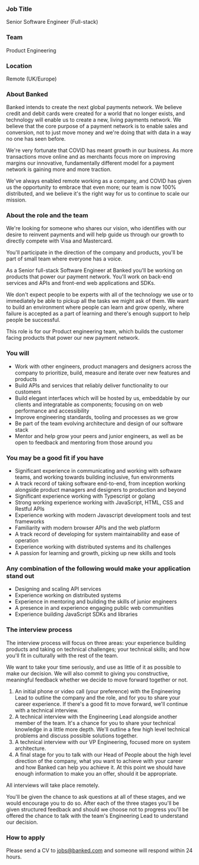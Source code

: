 ### Job Title

Senior Software Engineer (Full-stack)

### Team

Product Engineering

### Location

Remote (UK/Europe)

### About Banked

Banked intends to create the next global payments network. We believe credit and debit cards were created for a world that no longer exists, and technology will enable us to create a new, living payments network. We believe that the core purpose of a payment network is to enable sales and conversion, not to just move money and we're doing that with data in a way no one has seen before.

We're very fortunate that COVID has meant growth in our business. As more transactions move online and as merchants focus more on improving margins our innovative, fundamentally different model for a payment network is gaining more and more traction.

We've always enabled remote working as a company, and COVID has given us the opportunity to embrace that even more; our team is now 100% distributed, and we believe it's the right way for us to continue to scale our mission.

### About the role and the team

We're looking for someone who shares our vision, who identifies with our desire to reinvent payments and will help guide us through our growth to directly compete with Visa and Mastercard.

You'll participate in the direction of the company and products, you'll be part of small team where everyone has a voice.

As a Senior full-stack Software Engineer at Banked you'll be working on products that power our payment network. You'll work on back-end services and APIs and front-end web applications and SDKs.

We don't expect people to be experts with all of the technology we use or to immediately be able to pickup all the tasks we might ask of them. We want to build an environment where people can learn and grow openly, where failure is accepted as a part of learning and there's enough support to help people be successful.

This role is for our Product engineering team, which builds the customer facing products that power our new payment network.

### You will

- Work with other engineers, product managers and designers across the company to prioritize, build, measure and iterate over new features and products
- Build APIs and services that reliably deliver functionality to our customers
- Build elegant interfaces which will be hosted by us, embeddable by our clients and integratable as components; focusing on on web performance and accessibility
- Improve engineering standards, tooling and processes as we grow
- Be part of the team evolving architecture and design of our software stack
- Mentor and help grow your peers and junior engineers, as well as be open to feedback and mentoring from those around you

### You may be a good fit if you have

- Significant experience in communicating and working with software teams, and working towards building inclusive, fun environments
- A track record of taking software end-to-end, from inception working alongside product managers and designers to production and beyond
- Significant experience working with Typescript or golang
- Strong working experience working with JavaScript, HTML, CSS and Restful APIs
- Experience working with modern Javascript development tools and test frameworks
- Familiarity with modern browser APIs and the web platform
- A track record of developing for system maintainability and ease of operation
- Experience working with distributed systems and its challenges
- A passion for learning and growth, picking up new skills and tools


### Any combination of the following would make your application stand out

- Designing and scaling API services
- Experience working on distributed systems
- Experience in mentoring and building the skills of junior engineers
- A presence in and experience engaging public web communities
- Experience building JavaScript SDKs and libraries

### The interview process

The interview process will focus on three areas: your experience building products and taking on technical challenges; your technical skills; and how you'll fit in culturally with the rest of the team.

We want to take your time seriously, and use as little of it as possible to make our decision. We will also commit to giving you constructive, meaningful feedback whether we decide to move forward together or not.

1. An initial phone or video call (your preference) with the Engineering Lead to outline the company and the role, and for you to share your career experience. If there's a good fit to move forward, we'll continue with a technical interview.
2. A technical interview with the Engineering Lead alongside another member of the team. It's a chance for you to share your technical knowledge in a little more depth. We'll outline a few high level technical problems and discuss possible solutions together.
3. A technical interview with our VP Engineering, focused more on system architecture.
4. A final stage for you to talk with our Head of People about the high level direction of the company, what you want to achieve with your career and how Banked can help you achieve it. At this point we should have enough information to make you an offer, should it be appropriate.

All interviews will take place remotely.

You'll be given the chance to ask questions at all of these stages, and we would encourage you to do so. After each of the three stages you'll be given structured feedback and should we choose not to progress you'll be offered the chance to talk with the team's Engineering Lead to understand our decision.

### How to apply

Please send a CV to [jobs@banked.com](mailto:jobs@banked.com) and someone will respond within 24 hours.
